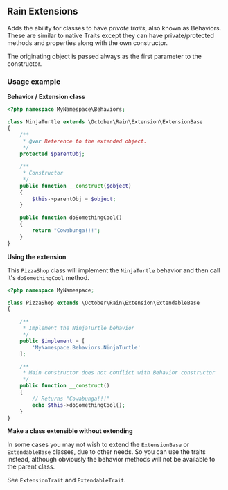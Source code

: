 ## Rain Extensions

Adds the ability for classes to have *private traits*, also known as Behaviors. These are similar to native Traits except they can have private/protected methods and properties along with the own constructor.

The originating object is passed always as the first parameter to the constructor.

### Usage example

**Behavior / Extension class**

```php
<?php namespace MyNamespace\Behaviors;

class NinjaTurtle extends \October\Rain\Extension\ExtensionBase
{
    /**
     * @var Reference to the extended object.
     */
    protected $parentObj;

    /**
     * Constructor
     */
    public function __construct($object)
    {
        $this->parentObj = $object;
    }

    public function doSomethingCool()
    {
        return "Cowabunga!!!";
    }
}
```

**Using the extension**

This `PizzaShop` class will implement the `NinjaTurtle` behavior and then call it's `doSomethingCool` method.

```php
<?php namespace MyNamespace;

class PizzaShop extends \October\Rain\Extension\ExtendableBase
{

    /**
     * Implement the NinjaTurtle behavior
     */
    public $implement = [
        'MyNamespace.Behaviors.NinjaTurtle'
    ];

    /**
     * Main constructor does not conflict with Behavior constructor
     */
    public function __construct()
    {
        // Returns "Cowabunga!!!"
        echo $this->doSomethingCool();
    }
}

```

**Make a class extensible without extending**

In some cases you may not wish to extend the `ExtensionBase` or `ExtendableBase` classes, due to other needs. So you can use the traits instead, although obviously the behavior methods will not be available to the parent class.

See `ExtensionTrait` and `ExtendableTrait`.